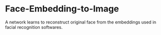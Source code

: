 # Face-Embedding-to-Image
A network learns to reconstruct original face from the embeddings used in facial recognition softwares.
